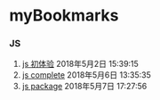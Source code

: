 # myBookmarks
### JS

1. [js 初体验](https://irwenjing.github.io/myBookmarks/js/key/index.html) 2018年5月2日 15:39:15
2. [js complete](https://irwenjing.github.io/myBookmarks/js/keyComplete/index.html) 2018年5月6日 13:35:35
3. [js package](https://irwenjing.github.io/myBookmarks/js/keyPackage/index.html) 2018年5月7日 17:27:56
